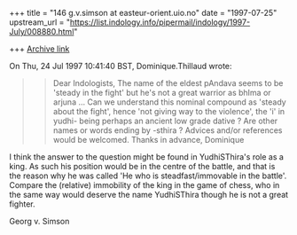+++
title = "146 g.v.simson at easteur-orient.uio.no"
date = "1997-07-25"
upstream_url = "https://list.indology.info/pipermail/indology/1997-July/008880.html"

+++
[Archive link](https://list.indology.info/pipermail/indology/1997-July/008880.html)

On Thu, 24 Jul 1997 10:41:40 BST, Dominique.Thillaud wrote:
>
>>Dear Indologists,
>> The name of the eldest pAndava seems to be 'steady in the fight'
>>but he's not a great warrior as bhIma or arjuna ...
>> Can we understand this nominal compound as 'steady about the
>>fight', hence 'not giving way to the violence', the 'i' in yudhi- being
>>perhaps an ancient low grade dative ? Are other names or words ending by
>>-sthira ?
>> Advices and/or references would be welcomed. Thanks in advance,
>>Dominique

I think the answer to the question might be found in YudhiSThira's role as
a king. As such his position would be in the centre of the battle, and that
is the reason why he was called 'He who is steadfast/immovable in the
battle'. Compare the (relative) immobility of the king in the game of
chess, who in the same way would deserve the name YudhiSThira though he is
not a great fighter.

Georg v. Simson






